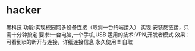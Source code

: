 # hacker
黑科技
功能:实现校园网多设备连接（取消一台终端接入）
实现:安装反链接，只需十分钟搞定
要求:一台电脑,一个手机,USB
运用的技术:VPN,开发者模式
效果：可看到ip的断开与连接，详细连接信息
永久使用!!!
自取
